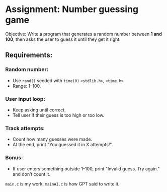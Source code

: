 # Assignment: Number guessing game  
Objective: Write a program that generates a random number between __1 and 100__, then asks the user to guess it until they get it right.  
## Requirements:  
### Random number:
* Use `rand()` seeded with `time(0)`  `<stdlib.h>`, `<time.h>`  
* Range: 1–100.  
### User input loop:  
* Keep asking until correct.  
* Tell user if their guess is too high or too low.  
### Track attempts:
* Count how many guesses were made.  
* At the end, print "You guessed it in X attempts!".  
### Bonus:
* If user enters something outside 1–100, print "Invalid guess. Try again." and don’t count it.  

`main.c` is my work, `mainAI.c` is how GPT said to write it.  